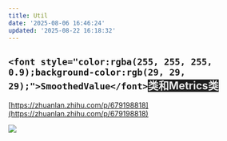 ```yaml
---
title: Util
date: '2025-08-06 16:46:24'
updated: '2025-08-22 16:18:32'
---
```

## `<font style="color:rgba(255, 255, 255, 0.9);background-color:rgb(29, 29, 29);">SmoothedValue</font>`<font style="color:rgba(255, 255, 255, 0.9);background-color:rgb(29, 29, 29);">类和Metrics类</font>
[https://zhuanlan.zhihu.com/p/679198818](https://zhuanlan.zhihu.com/p/679198818)

![](/images/0cda9e70651b435792a25befac923421.png)





